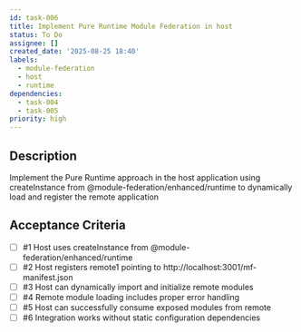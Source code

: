 ```yaml
---
id: task-006
title: Implement Pure Runtime Module Federation in host
status: To Do
assignee: []
created_date: '2025-08-25 18:40'
labels:
  - module-federation
  - host
  - runtime
dependencies:
  - task-004
  - task-005
priority: high
---
```


## Description

Implement the Pure Runtime approach in the host application using createInstance from @module-federation/enhanced/runtime to dynamically load and register the remote application

## Acceptance Criteria
<!-- AC:BEGIN -->
- [ ] #1 Host uses createInstance from @module-federation/enhanced/runtime
- [ ] #2 Host registers remote1 pointing to http://localhost:3001/mf-manifest.json
- [ ] #3 Host can dynamically import and initialize remote modules
- [ ] #4 Remote module loading includes proper error handling
- [ ] #5 Host can successfully consume exposed modules from remote
- [ ] #6 Integration works without static configuration dependencies
<!-- AC:END -->
